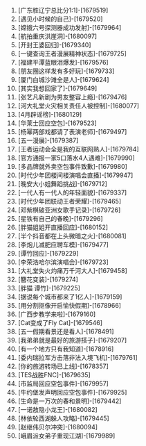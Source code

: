
1. [广东胜辽宁总比分1:1]-[1679519]
1. [遇见小时候的自己]-[1679520]
1. [嫦娥六号探测器成功发射]-[1679964]
1. [航拍重庆洪崖洞]-[1680097]
1. [开封王婆回归]-[1679340]
1. [一键查询王者漫展精神状态]-[1679725]
1. [福建平潭蓝眼泪爆发]-[1679576]
1. [朋友圈这样发有多好玩]-[1679733]
1. [厦门白城沙滩全是人]-[1679624]
1. [其实我想回家了]-[1679649]
1. [张艺凡新剧为男友整容上瘾]-[1679476]
1. [河大礼堂火灾相关责任人被控制]-[1680077]
1. [4月辟谣榜]-[1680129]
1. [华莱士回应空包]-[1679523]
1. [杨幂两部戏都请了表演老师]-[1679497]
1. [五一漫展]-[1679387]
1. [王者运动会全是我的互联网熟人]-[1679784]
1. [官方通报一家5口落水4人遇难]-[1679990]
1. [多品牌就外卖空包事件致歉]-[1679980]
1. [时代少年团楼间楼演唱会直播]-[1679947]
1. [晚安大小姐舞蹈挑战]-[1679712]
1. [一代人有一代人的年轻面貌]-[1679337]
1. [时代少年团联动王者荣耀]-[1679465]
1. [邓紫棋破亚洲女歌手记录]-[1679726]
1. [星铁有自己的春晚]-[1679296]
1. [胖猫姐姐开直播回应]-[1680152]
1. [半个抖音都在上头微暗之火]-[1680081]
1. [李炮儿减肥应聘车模]-[1679477]
1. [谭竹回应]-[1679229]
1. [李荣浩哈尔滨演唱会]-[1679723]
1. [大礼堂失火灼痛万千河大人]-[1679458]
1. [簪花变装]-[1679274]
1. [胖猫 谭竹]-[1679225]
1. [据说每个城市都来了1亿人]-[1679159]
1. [用分割抠像开启愉快假期]-[1678966]
1. [广西步教学来啦]-[1679160]
1. [Cat变成了Fly Cat]-[1679546]
1. [五一假期看景还是看人]-[1678491]
1. [我弟弟就是最好的旅游搭子]-[1679207]
1. [有一个地方只有我知道]-[1678916]
1. [委内瑞拉军方击落非法入境飞机]-[1679761]
1. [你的旅游转场已上线]-[1678357]
1. [TES战胜FNC]-[1679635]
1. [市监局回应空包事件]-[1679957]
1. [牛约堡发声明回应空包事件]-[1679925]
1. [生命是一万次的春和景明]-[1679442]
1. [一诺敖隐小龙王]-[1680082]
1. [林依轮西湖躲人攻略]-[1679445]
1. [赵继伟贝尔冲突]-[1680094]
1. [峨眉派女弟子重现江湖]-[1679989]